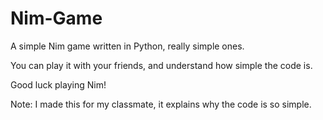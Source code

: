 # Nim-Game

A simple Nim game written in Python, really simple ones.

You can play it with your friends, and understand how simple the code is.

Good luck playing Nim!

Note: I made this for my classmate, it explains why the code is so simple.
